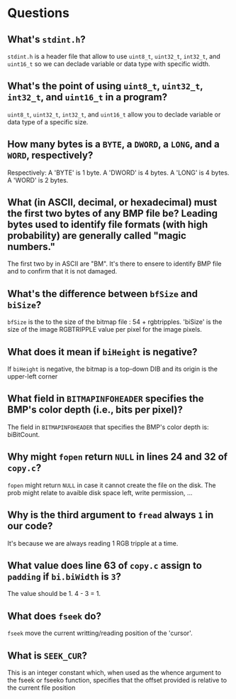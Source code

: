 # Questions

## What's `stdint.h`?

`stdint.h` is a header file that allow to use `uint8_t`, `uint32_t`, `int32_t`, and `uint16_t` so we can declade variable or data type with specific width.

## What's the point of using `uint8_t`, `uint32_t`, `int32_t`, and `uint16_t` in a program?

`uint8_t`, `uint32_t`, `int32_t`, and `uint16_t` allow you to declade variable or data type of a specific size.

## How many bytes is a `BYTE`, a `DWORD`, a `LONG`, and a `WORD`, respectively?

Respectively:
 A 'BYTE' is 1 byte.
 A 'DWORD' is 4 bytes.
 A 'LONG' is 4 bytes.
 A 'WORD' is 2 bytes.

## What (in ASCII, decimal, or hexadecimal) must the first two bytes of any BMP file be? Leading bytes used to identify file formats (with high probability) are generally called "magic numbers."

The first two by in ASCII are "BM". It's there to ensere to identify BMP file and to confirm that it is not damaged.

## What's the difference between `bfSize` and `biSize`?

`bfSize` is the to the size of the bitmap file : 54 + rgbtripples.
'biSize' is the size of the image RGBTRIPPLE value per pixel for the image pixels.

## What does it mean if `biHeight` is negative?

If `biHeight` is negative, the bitmap is a top-down DIB and its origin is the upper-left corner

## What field in `BITMAPINFOHEADER` specifies the BMP's color depth (i.e., bits per pixel)?

The field in `BITMAPINFOHEADER` that specifies the BMP's color depth is: biBitCount.

## Why might `fopen` return `NULL` in lines 24 and 32 of `copy.c`?

`fopen` might return `NULL` in case it cannot create the file on the disk. The prob might relate to avaible disk space left, write permission, ...

## Why is the third argument to `fread` always `1` in our code?

It's because we are always reading 1 RGB tripple at a time.

## What value does line 63 of `copy.c` assign to `padding` if `bi.biWidth` is `3`?

The value should be 1. 4 - 3 = 1.

## What does `fseek` do?

`fseek` move the current writting/reading position of the 'cursor'.

## What is `SEEK_CUR`?

This is an integer constant which, when used as the whence argument to the fseek or fseeko function, specifies that the offset provided is relative to the current file position